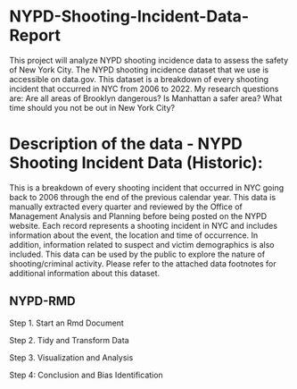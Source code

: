 # NYPD-Shooting-Incident-Data-Report
This project will analyze NYPD shooting incidence data to assess the safety of New York City. The NYPD
shooting incidence dataset that we use is accessible on data.gov. This dataset is a breakdown of every
shooting incident that occurred in NYC from 2006 to 2022. My research questions are: Are all areas of
Brooklyn dangerous? Is Manhattan a safer area? What time should you not be out in New York City?

# Description of the data - NYPD Shooting Incident Data (Historic):
This is a breakdown of every shooting incident that occurred in NYC going back to 2006 through the end
of the previous calendar year. This data is manually extracted every quarter and reviewed by the Office of
Management Analysis and Planning before being posted on the NYPD website. Each record represents a
shooting incident in NYC and includes information about the event, the location and time of occurrence. In
addition, information related to suspect and victim demographics is also included. This data can be used by
the public to explore the nature of shooting/criminal activity. Please refer to the attached data footnotes
for additional information about this dataset.

## NYPD-RMD
Step 1. Start an Rmd Document

Step 2. Tidy and Transform Data

Step 3. Visualization and Analysis

Step 4: Conclusion and Bias Identification
